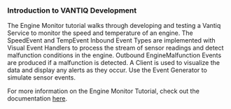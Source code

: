 ### Introduction to VANTIQ Development
The Engine Monitor tutorial walks through developing and testing a Vantiq Service to monitor the speed and temperature of an engine. 
The SpeedEvent and TempEvent Inbound Event Types are implemented with Visual Event Handlers to process the stream of sensor readings and detect malfunction conditions in the engine. Outbound EngineMalfunction Events are produced if a malfunction is detected. A Client is used
to visualize the data and display any alerts as they occur.
Use the Event Generator to simulate sensor events.

For more information on the Engine Monitor Tutorial, check out the documentation [here](/docs/system/tutorials/tutorial.md).
